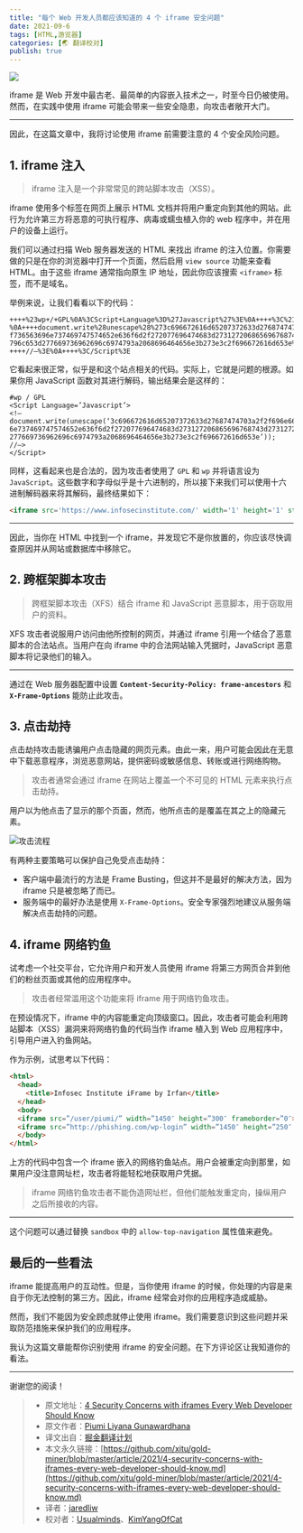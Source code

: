 ```yaml
---
title: "每个 Web 开发人员都应该知道的 4 个 iframe 安全问题"
date: 2021-09-6
tags: [HTML,游览器]
categories: [🌏 翻译校对]
publish: true
---
```


![](https://picbed.kimyang.cn/202109072224349.jpeg)

iframe 是 Web 开发中最古老、最简单的内容嵌入技术之一，时至今日仍被使用。然而，在实践中使用 iframe 可能会带来一些安全隐患，向攻击者敞开大门。
<!-- more -->
---

因此，在这篇文章中，我将讨论使用 iframe 前需要注意的 4 个安全风险问题。

## 1. iframe 注入

> iframe 注入是一个非常常见的跨站脚本攻击（XSS）。

iframe 使用多个标签在网页上展示 HTML 文档并将用户重定向到其他的网站。此行为允许第三方将恶意的可执行程序、病毒或蠕虫植入你的 web 程序中，并在用户的设备上运行。

我们可以通过扫描 Web 服务器发送的 HTML 来找出 iframe 的注入位置。你需要做的只是在你的浏览器中打开一个页面，然后启用 `view source` 功能来查看 HTML。由于这些 iframe 通常指向原生 IP 地址，因此你应该搜索  `<iframe>` 标签，而不是域名。

举例来说，让我们看看以下的代码：

```
++++%23wp+/+GPL%0A%3CScript+Language%3D%27Javascript%27%3E%0A++++%3C%21–%0A++++document.write%28unescape%28%273c696672616d65207372633d27687474703a2f2f696e666
f736563696e737469747574652e636f6d2f272077696474683d273127206865696768743d273127207374
796c653d277669736962696c6974793a2068696464656e3b273e3c2f696672616d653e%27%29%29%3B%0A
++++//–%3E%0A++++%3C/Script%3E
```

它看起来很正常，似乎是和这个站点相关的代码。实际上，它就是问题的根源。如果你用 JavaScript 函数对其进行解码，输出结果会是这样的：

```
#wp / GPL
<Script Language=’Javascript’>
<!–
document.write(unescape(‘3c696672616d65207372633d27687474703a2f2f696e666f73656369
6e737469747574652e636f6d2f272077696474683d273127206865696768743d273127207374796c653d
277669736962696c6974793a2068696464656e3b273e3c2f696672616d653e’));
//–>
</Script>
```

同样，这看起来也是合法的，因为攻击者使用了 `GPL` 和 `wp` 并将语言设为 `JavaScript`。这些数字和字母似乎是十六进制的，所以接下来我们可以使用十六进制解码器来将其解码，最终结果如下：

```html
<iframe src='https://www.infosecinstitute.com/' width='1' height='1' style='visibility: hidden;'></iframe>
```

---

因此，当你在 HTML 中找到一个 iframe，并发现它不是你放置的，你应该尽快调查原因并从网站或数据库中移除它。

## 2. 跨框架脚本攻击

> 跨框架脚本攻击（XFS）结合 iframe 和 JavaScript 恶意脚本，用于窃取用户的资料。

XFS 攻击者说服用户访问由他所控制的网页，并通过 iframe 引用一个结合了恶意脚本的合法站点。当用户在向 iframe 中的合法网站输入凭据时，JavaScript 恶意脚本将记录他们的输入。

---

通过在 Web 服务器配置中设置 **`Content-Security-Policy: frame-ancestors`** 和 **`X-Frame-Options`** 能防止此攻击。

## 3. 点击劫持

点击劫持攻击能诱骗用户点击隐藏的网页元素。由此一来，用户可能会因此在无意中下载恶意程序，浏览恶意网站，提供密码或敏感信息、转账或进行网络购物。

> 攻击者通常会通过 iframe 在网站上覆盖一个不可见的 HTML 元素来执行点击劫持。

用户以为他点击了显示的那个页面，然而，他所点击的是覆盖在其之上的隐藏元素。

![攻击流程](https://picbed.kimyang.cn/202109072224678.png)

有两种主要策略可以保护自己免受点击劫持：

* 客户端中最流行的方法是 Frame Busting，但这并不是最好的解决方法，因为 iframe 只是被忽略了而已。
* 服务端中的最好办法是使用 `X-Frame-Options`。安全专家强烈地建议从服务端解决点击劫持的问题。

## 4. iframe 网络钓鱼

试考虑一个社交平台，它允许用户和开发人员使用 iframe 将第三方网页合并到他们的粉丝页面或其他的应用程序中。

> 攻击者经常滥用这个功能来将 iframe 用于网络钓鱼攻击。

在预设情况下，iframe 中的内容能重定向顶级窗口。因此，攻击者可能会利用跨站脚本（XSS）漏洞来将网络钓鱼的代码当作 iframe 植入到 Web 应用程序中，引导用户进入钓鱼网站。

作为示例，试思考以下代码：

```html
<html>
  <head>
    <title>Infosec Institute iFrame by Irfan</title>
  </head>
  <body>
  <iframe src=”/user/piumi/” width=”1450″ height=”300″ frameborder=”0″></iframe>
  <iframe src=”http://phishing.com/wp-login” width=”1450″ height=”250″ frameborder=”0″></iframe>
  </body>
</html>
```

上方的代码中包含一个 iframe 嵌入的网络钓鱼站点。用户会被重定向到那里，如果用户没注意网址栏，攻击者将能轻松地获取用户凭据。

> iframe 网络钓鱼攻击者不能伪造网址栏，但他们能触发重定向，操纵用户之后所接收的内容。

---

这个问题可以通过替换 `sandbox` 中的 `allow-top-navigation` 属性值来避免。

## 最后的一些看法

iframe 能提高用户的互动性。但是，当你使用 iframe 的时候，你处理的内容是来自于你无法控制的第三方。因此，iframe 经常会对你的应用程序造成威胁。

然而，我们不能因为安全顾虑就停止使用 iframe。我们需要意识到这些问题并采取防范措施来保护我们的应用程序。

我认为这篇文章能帮你识别使用 iframe 的安全问题。在下方评论区让我知道你的看法。

---

谢谢您的阅读！

> * 原文地址：[4 Security Concerns with iframes Every Web Developer Should Know](https://blog.bitsrc.io/4-security-concerns-with-iframes-every-web-developer-should-know-24c73e6a33e4)
> * 原文作者：[Piumi Liyana Gunawardhana](https://medium.com/@piumi-16)
> * 译文出自：[掘金翻译计划](https://github.com/xitu/gold-miner)
> * 本文永久链接：[https://github.com/xitu/gold-miner/blob/master/article/2021/4-security-concerns-with-iframes-every-web-developer-should-know.md](https://github.com/xitu/gold-miner/blob/master/article/2021/4-security-concerns-with-iframes-every-web-developer-should-know.md)
> * 译者：[jaredliw](https://github.com/jaredliw)
> * 校对者：[Usualminds](https://github.com/Usualminds)、[KimYangOfCat](https://github.com/KimYangOfCat)
